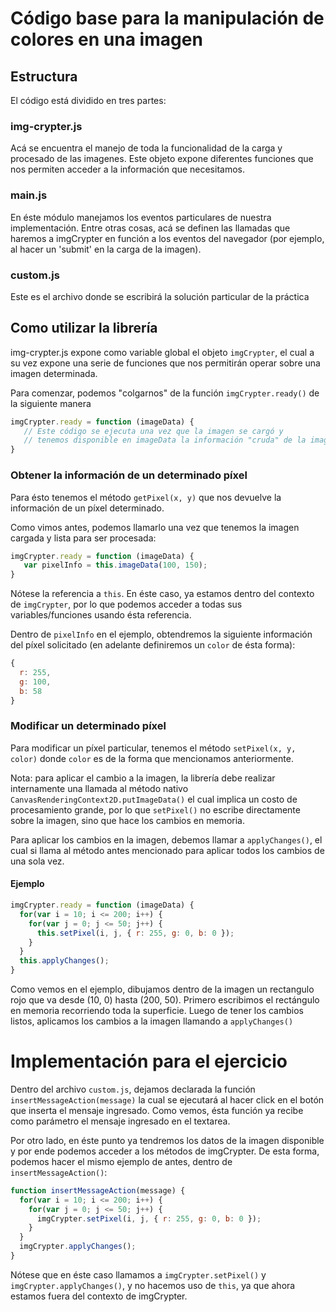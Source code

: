 # Código base para la manipulación de colores en una imagen

## Estructura
El código está dividido en tres partes:

### img-crypter.js
Acá se encuentra el manejo de toda la funcionalidad de la carga y procesado de las imagenes.
Este objeto expone diferentes funciones que nos permiten acceder a la información que necesitamos.

### main.js
En éste módulo manejamos los eventos particulares de nuestra implementación. Entre otras cosas, acá se definen las llamadas que haremos a imgCrypter en función a los eventos del navegador (por ejemplo, al hacer un 'submit' en la carga de la imagen).

### custom.js
Este es el archivo donde se escribirá la solución particular de la práctica

## Como utilizar la librería
img-crypter.js expone como variable global el objeto `imgCrypter`, el cual a su vez expone una serie de funciones que nos permitirán operar sobre una imagen determinada.

Para comenzar, podemos "colgarnos" de la función `imgCrypter.ready()` de la siguiente manera

```javascript
imgCrypter.ready = function (imageData) {
   // Este código se ejecuta una vez que la imagen se cargó y
   // tenemos disponible en imageData la información "cruda" de la imagen
}
```

### Obtener la información de un determinado píxel
Para ésto tenemos el método `getPixel(x, y)` que nos devuelve la información de un píxel determinado.

Como vimos antes, podemos llamarlo una vez que tenemos la imagen cargada y lista para ser procesada:

```javascript
imgCrypter.ready = function (imageData) {
   var pixelInfo = this.imageData(100, 150);
}
```
Nótese la referencia a `this`. En éste caso, ya estamos dentro del contexto de `imgCrypter`, por lo que podemos acceder a todas sus variables/funciones usando ésta referencia.

Dentro de `pixelInfo` en el ejemplo, obtendremos la siguiente información del píxel solicitado (en adelante definiremos un `color` de ésta forma):
```javascript
{
  r: 255,
  g: 100,
  b: 58
}
```

### Modificar un determinado píxel
Para modificar un píxel particular, tenemos el método `setPixel(x, y, color)` donde `color` es de la forma que mencionamos anteriormente.

Nota: para aplicar el cambio a la imagen, la librería debe realizar internamente una llamada al método nativo `CanvasRenderingContext2D.putImageData()` el cual implica un costo de procesamiento grande, por lo que `setPixel()` no escribe directamente sobre la imagen, sino que hace los cambios en memoria.

Para aplicar los cambios en la imagen, debemos llamar a `applyChanges()`, el cual si llama al método antes mencionado para aplicar todos los cambios de una sola vez.

#### Ejemplo
```javascript
imgCrypter.ready = function (imageData) {
  for(var i = 10; i <= 200; i++) {
    for(var j = 0; j <= 50; j++) {
      this.setPixel(i, j, { r: 255, g: 0, b: 0 });
    }
  }
  this.applyChanges();
}
```

Como vemos en el ejemplo, dibujamos dentro de la imagen un rectangulo rojo que va desde (10, 0) hasta (200, 50).
Primero escribimos el rectángulo en memoria recorriendo toda la superficie. Luego de tener los cambios listos, aplicamos los cambios a la imagen llamando a `applyChanges()`

# Implementación para el ejercicio
Dentro del archivo `custom.js`, dejamos declarada la función `insertMessageAction(message)` la cual se ejecutará al hacer click en el botón que inserta el mensaje ingresado.
Como vemos, ésta función ya recibe como parámetro el mensaje ingresado en el textarea.

Por otro lado, en éste punto ya tendremos los datos de la imagen disponible y por ende podemos acceder a los métodos de imgCrypter.
De esta forma, podemos hacer el mismo ejemplo de antes, dentro de `insertMessageAction()`:

```javascript
function insertMessageAction(message) {
  for(var i = 10; i <= 200; i++) {
    for(var j = 0; j <= 50; j++) {
      imgCrypter.setPixel(i, j, { r: 255, g: 0, b: 0 });
    }
  }
  imgCrypter.applyChanges();
}
```

Nótese que en éste caso llamamos a `imgCrypter.setPixel()` y `imgCrypter.applyChanges()`, y no hacemos uso de `this`, ya que ahora estamos fuera del contexto de imgCrypter.
